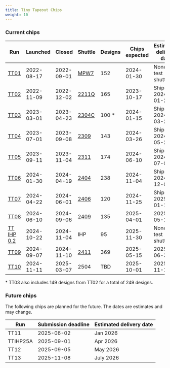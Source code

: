 ```yaml
---
title: Tiny Tapeout Chips
weight: 10
---
```


### Current chips

| Run                                               | Launched   | Closed     | Shuttle                                      | Designs | Chips expected | Estimated delivery date |
|---------------------------------------------------|------------|------------|----------------------------------------------|---------|----------------|-------------------------|
| [TT01](/runs/tt01)                                | 2022-08-17 | 2022-09-01 | [MPW7](https://efabless.com/shuttle-status)  | 152     | 2024-01-30     | None - test shuttle     |
| [TT02](/runs/tt02)                                | 2022-11-09 | 2022-12-02 | [2211Q](https://efabless.com/shuttle-status) | 165     | 2023-10-17     | Shipped 2024-01-25      |
| [TT03](/runs/tt03)                                | 2023-03-01 | 2023-04-23 | [2304C](https://efabless.com/shuttle-status) | 100 \*  | 2024-01-15     | Shipped 2024-03-28      |
| [TT04](/runs/tt04)                                | 2023-07-01 | 2023-09-08 | [2309](https://efabless.com/shuttle-status)  | 143     | 2024-03-26     | Shipped 2024-05-24      |
| [TT05](/runs/tt05)                                | 2023-09-11 | 2023-11-04 | [2311](https://efabless.com/shuttle-status)  | 174     | 2024-06-10     | Shipped 2024-07-05      |
| [TT06](/runs/tt06)                                | 2024-01-30 | 2024-04-19 | [2404](https://efabless.com/shuttle-status)  | 238     | 2024-11-04     | Shipped 2024-12-07      |
| [TT07](/runs/tt07)                                | 2024-04-22 | 2024-06-01 | [2406](https://efabless.com/shuttle-status)  | 120     | 2024-11-25     | Shipped 2025-01-15      |
| [TT08](/runs/tt08)                                | 2024-06-10 | 2024-09-06 | [2409](https://efabless.com/shuttle-status)  | 135     | 2025-04-01     | 2025-05-12              |
| [TT IHP 0.2](/runs/ttihp0p2)                      | 2024-10-22 | 2024-11-04 | IHP                                          | 95      | 2025-11-30     | None - test shuttle     |
| [TT09](/runs/tt09)                                | 2024-09-07 | 2024-11-10 | [2411](https://efabless.com/shuttle-status)  | 369     | 2025-05-15     | 2025-06-30              |
| [TT10](https://app.tinytapeout.com/shuttles/tt10) | 2024-11-11 | 2025-03-07 | 2504                                         | TBD     | 2025-10-01     | 2025-11-15              |

\* TT03 also includes 149 designs from TT02 for a total of 249 designs.

### Future chips

The following chips are planned for the future. The dates are estimates and may change.

| Run      | Submission deadline | Estimated delivery date |
| -------- | ------------------- | ----------------------- |
| TT11     | 2025-06-02          | Jan 2026                |
| TTIHP25A | 2025-09-01          | Apr 2026                |
| TT12     | 2025-09-05          | May 2026                |
| TT13     | 2025-11-08          | July 2026               |
